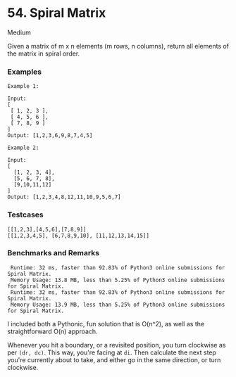 # 54. Spiral Matrix

Medium

Given a matrix of m x n elements (m rows, n columns), return all elements of the matrix in spiral order.

### Examples
```
Example 1:

Input:
[
 [ 1, 2, 3 ],
 [ 4, 5, 6 ],
 [ 7, 8, 9 ]
]
Output: [1,2,3,6,9,8,7,4,5]
```
```
Example 2:

Input:
[
  [1, 2, 3, 4],
  [5, 6, 7, 8],
  [9,10,11,12]
]
Output: [1,2,3,4,8,12,11,10,9,5,6,7]
```

### Testcases
```
[[1,2,3],[4,5,6],[7,8,9]]
[[1,2,3,4,5], [6,7,8,9,10], [11,12,13,14,15]]
```

### Benchmarks and Remarks

```
 Runtime: 32 ms, faster than 92.83% of Python3 online submissions for Spiral Matrix.
 Memory Usage: 13.8 MB, less than 5.25% of Python3 online submissions for Spiral Matrix.
 Runtime: 32 ms, faster than 92.83% of Python3 online submissions for Spiral Matrix.
 Memory Usage: 13.9 MB, less than 5.25% of Python3 online submissions for Spiral Matrix.
```

I included both a Pythonic, fun solution that is O(n^2), as well as the straightforward O(n) approach.

Whenever you hit a boundary, or a revisited position, you turn clockwise as per `(dr, dc)`. This way, you're facing at `di`. Then calculate the next step you're currently about to take, and either go in the same direction, or turn clockwise.

